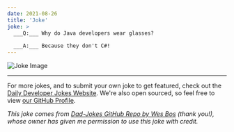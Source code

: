 ```yaml
---
date: 2021-08-26
title: 'Joke'
joke: >
  ___Q:___ Why do Java developers wear glasses?
  
  ___A:___ Because they don't C#!
---
```



![Joke Image](https://private.xtrp.io/projects/DailyDeveloperJokes/public_image_server/images/5e12592f4bd15.png)

---

For more jokes, and to submit your own joke to get featured, check out the [Daily Developer Jokes Website](https://dailydeveloperjokes.github.io/). We're also open sourced, so feel free to view [our GitHub Profile](https://github.com/dailydeveloperjokes).


_This joke comes from [Dad-Jokes GitHub Repo by Wes Bos](https://github.com/wesbos/dad-jokes) (thank you!), whose owner has given me permission to use this joke with credit._

<!--
Joke text:
**Q:** Why do Java developers wear glasses?

**A:** Because they don't C#!
 -->


